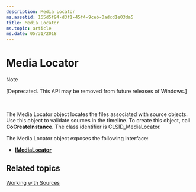 ```yaml
---
description: Media Locator
ms.assetid: 165d5f94-d3f1-45f4-9ceb-0adcd1e03da5
title: Media Locator
ms.topic: article
ms.date: 05/31/2018
---
```


# Media Locator

> [!Note]  
> \[Deprecated. This API may be removed from future releases of Windows.\]

 

The Media Locator object locates the files associated with source objects. Use this object to validate sources in the timeline. To create this object, call **CoCreateInstance**. The class identifier is CLSID\_MediaLocator.

The Media Locator object exposes the following interface:

-   [**IMediaLocator**](imedialocator.md)

## Related topics

<dl> <dt>

[Working with Sources](working-with-sources.md)
</dt> </dl>

 

 



